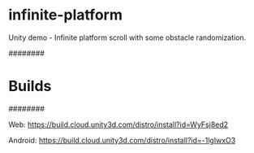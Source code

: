 # infinite-platform
Unity demo - Infinite platform scroll with some obstacle randomization.

########
# Builds
########

Web:
https://build.cloud.unity3d.com/distro/install?id=WyFsj8ed2

Android:
https://build.cloud.unity3d.com/distro/install?id=-1lgIwxO3
